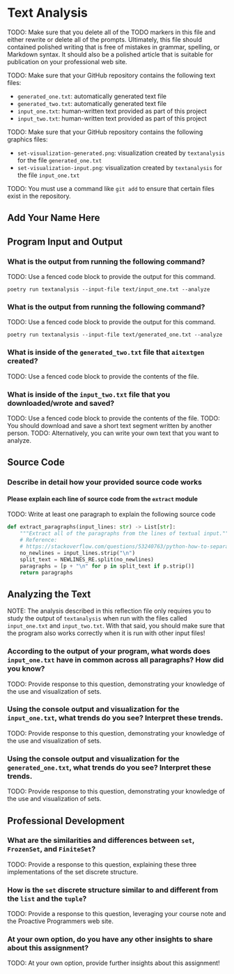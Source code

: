 # Text Analysis

TODO: Make sure that you delete all of the TODO markers in this file and either
rewrite or delete all of the prompts. Ultimately, this file should contained
polished writing that is free of mistakes in grammar, spelling, or Markdown
syntax. It should also be a polished article that is suitable for publication on
your professional web site.

TODO: Make sure that your GitHub repository contains the following text files:

- `generated_one.txt`: automatically generated text file
- `generated_two.txt`: automatically generated text file
- `input_one.txt`: human-written text provided as part of this project
- `input_two.txt`: human-written text provided as part of this project

TODO: Make sure that your GitHub repository contains the following graphics files:

- `set-visualization-generated.png`: visualization created by `textanalysis` for the file `generated_one.txt`
- `set-visualization-input.png`: visualization created by `textanalysis` for the file `input_one.txt`

TODO: You must use a command like `git add` to ensure that certain files exist in the repository.

## Add Your Name Here

## Program Input and Output

### What is the output from running the following command?

TODO: Use a fenced code block to provide the output for this command.

`poetry run textanalysis --input-file text/input_one.txt --analyze`

### What is the output from running the following command?

TODO: Use a fenced code block to provide the output for this command.

`poetry run textanalysis --input-file text/generated_one.txt --analyze`

### What is inside of the `generated_two.txt` file that `aitextgen` created?

TODO: Use a fenced code block to provide the contents of the file.

### What is inside of the `input_two.txt` file that you downloaded/wrote and saved?

TODO: Use a fenced code block to provide the contents of the file.
TODO: You should download and save a short text segment written by another person.
TODO: Alternatively, you can write your own text that you want to analyze.

## Source Code

### Describe in detail how your provided source code works

#### Please explain each line of source code from the `extract` module

TODO: Write at least one paragraph to explain the following source code

```python
def extract_paragraphs(input_lines: str) -> List[str]:
    """Extract all of the paragraphs from the lines of textual input."""
    # Reference:
    # https://stackoverflow.com/questions/53240763/python-how-to-separate-paragraphs-from-text
    no_newlines = input_lines.strip("\n")
    split_text = NEWLINES_RE.split(no_newlines)
    paragraphs = [p + "\n" for p in split_text if p.strip()]
    return paragraphs
```

## Analyzing the Text

NOTE: The analysis described in this reflection file only requires you to study
the output of `textanalysis` when run with the files called `input_one.txt` and
`input_two.txt`. With that said, you should make sure that the program also
works correctly when it is run with other input files!

### According to the output of your program, what words does `input_one.txt` have in common across all paragraphs? How did you know?

TODO: Provide response to this question, demonstrating your knowledge of the use and visualization of sets.

### Using the console output and visualization for the `input_one.txt`, what trends do you see? Interpret these trends.

TODO: Provide response to this question, demonstrating your knowledge of the use and visualization of sets.

### Using the console output and visualization for the `generated_one.txt`, what trends do you see? Interpret these trends.

TODO: Provide response to this question, demonstrating your knowledge of the use and visualization of sets.

## Professional Development

### What are the similarities and differences between `set`, `FrozenSet`, and `FiniteSet`?

TODO: Provide a response to this question, explaining these three implementations of the set discrete structure.

### How is the `set` discrete structure similar to and different from the `list` and the `tuple`?

TODO: Provide a response to this question, leveraging your course note and the Proactive Programmers web site.

### At your own option, do you have any other insights to share about this assignment?

TODO: At your own option, provide further insights about this assignment!
